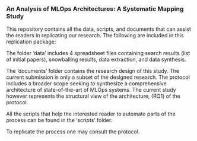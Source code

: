 <H3> An Analysis of MLOps Architectures: A Systematic Mapping Study </H3>

This repository contains all the data, scripts, and documents that can assist the readers in replicating our research.
The following are included in this replication package:

The folder ‘data’ includes 4 spreadsheet files containing search results (list of initial papers), snowballing results, data extraction, and data synthesis.

The ‘documents’ folder contains the research design of this study. The current submission is only a subset of the designed research. The protocol includes a broader scope seeking to synthesize a comprehensive architecture of state-of-the-art of MLOps systems. The current study however represents the structural view of the architecture, (RQ1) of the protocol.

All the scripts that help the interested reader to automate parts of the process can be found in the ‘scripts’ folder.

To replicate the process one may consult the protocol. 
